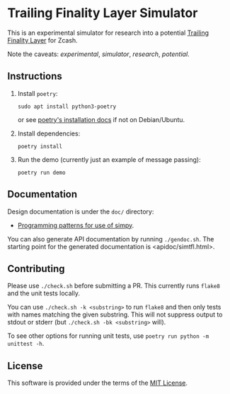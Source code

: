 # Trailing Finality Layer Simulator

This is an experimental simulator for research into a potential
[Trailing Finality Layer](https://electriccoin.co/blog/the-trailing-finality-layer-a-stepping-stone-to-proof-of-stake-in-zcash/)
for Zcash.

Note the caveats: *experimental*, *simulator*, *research*, *potential*.

## Instructions

1. Install `poetry`:

       sudo apt install python3-poetry

   or see [poetry's installation docs](https://python-poetry.org/docs/)
   if not on Debian/Ubuntu.

2. Install dependencies:

       poetry install

3. Run the demo (currently just an example of message passing):

       poetry run demo

## Documentation

Design documentation is under the `doc/` directory:

* [Programming patterns for use of simpy](doc/patterns.md).

You can also generate API documentation by running `./gendoc.sh`.
The starting point for the generated documentation is <apidoc/simtfl.html>.

## Contributing

Please use `./check.sh` before submitting a PR. This currently runs `flake8`
and the unit tests locally.

You can use `./check.sh -k <substring>` to run `flake8` and then only tests
with names matching the given substring. This will not suppress output to
stdout or stderr (but `./check.sh -bk <substring>` will).

To see other options for running unit tests, use `poetry run python -m unittest -h`.

## License

This software is provided under the terms of the [MIT License](LICENSE).
